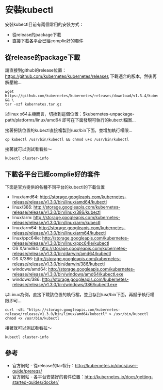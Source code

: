 # 安裝kubectl


安裝kubectl目前有兩個常用的安裝方式：

* 從release的package下載
* 直接下載各平台已經complie好的套件

## 從release的package下載

請直接到github的release位置：https://github.com/kubernetes/kubernetes/releases 下載適合的版本，然後再解壓縮...

```
wget https://github.com/kubernetes/kubernetes/releases/download/v1.3.4/kubernetes.tar.gz && \
tar -xzf kubernetes.tar.gz
```

以linux x64主機而言，切換到這個位置：$kubernetes-unpackage-path/platforms/linux/amd64
即可在下面發現可執行的kubectl檔案...

接著把該位置的kubectl直接複製到/usr/bin下面，並增加執行權限...

```
cp kubectl /usr/bin/kubectl && chmod u+x /usr/bin/kubectl
```

接著就可以測試看看拉～

```
kubectl cluster-info
```

## 下載各平台已經complie好的套件

下面是官方提供的各種不同平台的kubectl的下載位置

* linux/amd64: http://storage.googleapis.com/kubernetes-release/release/v1.3.0/bin/linux/amd64/kubectl
* linux/386: http://storage.googleapis.com/kubernetes-release/release/v1.3.0/bin/linux/386/kubectl
* linux/arm: http://storage.googleapis.com/kubernetes-release/release/v1.3.0/bin/linux/arm/kubectl
* linux/arm64: http://storage.googleapis.com/kubernetes-release/release/v1.3.0/bin/linux/arm64/kubectl
* linux/ppc64le: http://storage.googleapis.com/kubernetes-release/release/v1.3.0/bin/linux/ppc64le/kubectl
* OS X/amd64: http://storage.googleapis.com/kubernetes-release/release/v1.3.0/bin/darwin/amd64/kubectl
* OS X/386: http://storage.googleapis.com/kubernetes-release/release/v1.3.0/bin/darwin/386/kubectl
* windows/amd64: http://storage.googleapis.com/kubernetes-release/release/v1.3.0/bin/windows/amd64/kubectl.exe
* windows/386: http://storage.googleapis.com/kubernetes-release/release/v1.3.0/bin/windows/386/kubectl.exe

以Linux為例，直接下載該位置的執行檔，並且存到/usr/bin下面，再賦予執行權限即可...

```
curl -sSL "https://storage.googleapis.com/kubernetes-release/release/v1.3.0/bin/linux/amd64/kubectl" > /usr/bin/kubectl
chmod +x /usr/bin/kubectl
```

接著就可以測試看看拉～

```
kubectl cluster-info
```

## 參考

* 官方網站 - 從release的tar執行：http://kubernetes.io/docs/user-guide/prereqs/
* 官方網站 - 各平台安裝好的套件位置：http://kubernetes.io/docs/getting-started-guides/docker/

